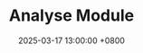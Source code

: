 ---
title: "Analyse Module"
date: 2025-03-17 13:00:00 +0800
categories: [Projects]
permalink: /analyse-module/
tags: [Traffic Network Analysis Tool]
---